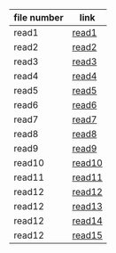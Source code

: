 
file number  | link
------------ | -------------
read1        | [read1](https://salsbeeltareqq.github.io/readingnotes-2/read1.md)
read2        | [read2](https://salsbeeltareqq.github.io/readingnotes-2/)
read3        | [read3](https://salsbeeltareqq.github.io/readingnotes-2/)
read4        | [read4](https://salsbeeltareqq.github.io/readingnotes-2/)
read5        | [read5](https://salsbeeltareqq.github.io/readingnotes-2/)
read6        | [read6](https://salsbeeltareqq.github.io/readingnotes-2/)
read7        | [read7](https://salsbeeltareqq.github.io/readingnotes-2/)      | 
read8        | [read8](https://salsbeeltareqq.github.io/readingnotes-2/)
read9        | [read9](https://salsbeeltareqq.github.io/readingnotes-2/)
read10       | [read10](https://salsbeeltareqq.github.io/readingnotes-2/)
read11       | [read11](https://salsbeeltareqq.github.io/readingnotes-2/)
read12       | [read12](https://salsbeeltareqq.github.io/readingnotes-2/)
read12       | [read13](https://salsbeeltareqq.github.io/readingnotes-2/)
read12       | [read14](https://salsbeeltareqq.github.io/readingnotes-2/)
read12       | [read15](https://salsbeeltareqq.github.io/readingnotes-2/)